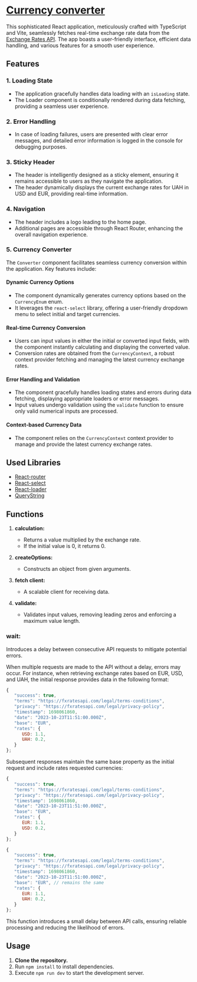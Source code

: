 # [Currency converter](https://kaavka.github.io/react-converter/)

This sophisticated React application, meticulously crafted with TypeScript and Vite, seamlessly fetches real-time exchange rate data from the [Exchange Rates API](https://fxratesapi.com/). The app boasts a user-friendly interface, efficient data handling, and various features for a smooth user experience.

## Features

### 1. Loading State
- The application gracefully handles data loading with an `isLoading` state.
- The Loader component is conditionally rendered during data fetching, providing a seamless user experience.

### 2. Error Handling
- In case of loading failures, users are presented with clear error messages, and detailed error information is logged in the console for debugging purposes.

### 3. Sticky Header
- The header is intelligently designed as a sticky element, ensuring it remains accessible to users as they navigate the application.
- The header dynamically displays the current exchange rates for UAH in USD and EUR, providing real-time information.

### 4. Navigation
- The header includes a logo leading to the home page.
- Additional pages are accessible through React Router, enhancing the overall navigation experience.

### 5. Currency Converter

The `Converter` component facilitates seamless currency conversion within the application. Key features include:

#### Dynamic Currency Options
- The component dynamically generates currency options based on the `CurrencyEnum` enum.
- It leverages the `react-select` library, offering a user-friendly dropdown menu to select initial and target currencies.

#### Real-time Currency Conversion
- Users can input values in either the initial or converted input fields, with the component instantly calculating and displaying the converted value.
- Conversion rates are obtained from the `CurrencyContext`, a robust context provider fetching and managing the latest currency exchange rates.

#### Error Handling and Validation
- The component gracefully handles loading states and errors during data fetching, displaying appropriate loaders or error messages.
- Input values undergo validation using the `validate` function to ensure only valid numerical inputs are processed.

#### Context-based Currency Data
- The component relies on the `CurrencyContext` context provider to manage and provide the latest currency exchange rates.

## Used Libraries

- [React-router](https://github.com/remix-run/react-router)
- [React-select](https://github.com/JedWatson/react-select)
- [React-loader](https://github.com/website-local/react-loader)
- [QueryString](https://github.com/sindresorhus/query-string)

## Functions

1. **calculation:**
    - Returns a value multiplied by the exchange rate.
    - If the initial value is 0, it returns 0.

2. **createOptions:**
    - Constructs an object from given arguments.

3. **fetch client:**
    - A scalable client for receiving data.

4. **validate:**
    - Validates input values, removing leading zeros and enforcing a maximum value length.

### **wait:**
Introduces a delay between consecutive API requests to mitigate potential errors.

When multiple requests are made to the API without a delay, errors may occur. For instance, when retrieving exchange rates based on EUR, USD, and UAH, the initial response provides data in the following format:
```js
{
   "success": true,
   "terms": "https://fxratesapi.com/legal/terms-conditions",
   "privacy": "https://fxratesapi.com/legal/privacy-policy",
   "timestamp": 1698061860,
   "date": "2023-10-23T11:51:00.000Z",
   "base": "EUR",
   "rates": {
      USD: 1.1,
      UAH: 0.2,
   }
};
```
Subsequent responses maintain the same base property as the initial request and include rates requested currencies:
```js
{
   "success": true,
   "terms": "https://fxratesapi.com/legal/terms-conditions",
   "privacy": "https://fxratesapi.com/legal/privacy-policy",
   "timestamp": 1698061860,
   "date": "2023-10-23T11:51:00.000Z",
   "base": "EUR",
   "rates": {
      EUR: 1.1,
      USD: 0.2,
   }
};

{
   "success": true,
   "terms": "https://fxratesapi.com/legal/terms-conditions",
   "privacy": "https://fxratesapi.com/legal/privacy-policy",
   "timestamp": 1698061860,
   "date": "2023-10-23T11:51:00.000Z",
   "base": "EUR", // remains the same
   "rates": {
      EUR: 1.1,
      UAH: 0.2,
   }
};
```

This function introduces a small delay between API calls, ensuring reliable processing and reducing the likelihood of errors.

## Usage

1. **Clone the repository.**
2. Run `npm install` to install dependencies.
3. Execute `npm run dev` to start the development server.
